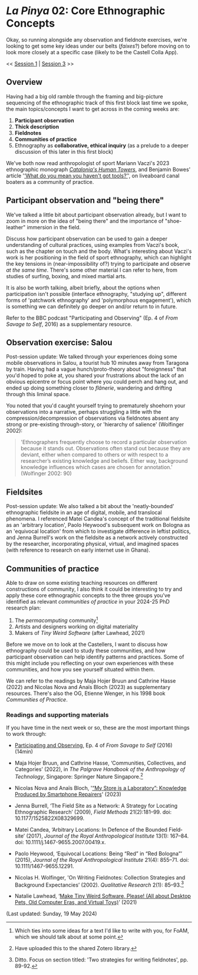 # _La Pinya_ 02: Core Ethnographic Concepts

Okay, so running alongside any observation and fieldnote exercises, we're looking to get some key ideas under our belts (_faixes_?) before moving on to look more closely at a specific case (likely to be the Castell Colla App).

<< [Session 1](01_ethnographic-observation.md) | [Session 3](03_core-ethnographic-concepts-2.md) >>

## Overview

Having had a big old ramble through the framing and big-picture sequencing of the ethnographic track of this first block last time we spoke, the main topics/concepts I want to get across in the coming weeks are:

1. **Participant observation**
2. **Thick description**
3. **Fieldnotes**
4. **Communities of practice**
5. Ethnography as **collaborative, ethical inquiry** (as a prelude to a deeper discussion of this later in this first block)

We've both now read anthropologist of sport Mariann Vaczi's 2023 ethnographic monograph _[Catalonia's Human Towers](https://iupress.org/9780253067166/catalonias-human-towers/)_, and Benjamin Bowes' article '[‘What do you mean you haven't got tools?’](https://doi.org/10.3167/ajec.2023.320206)', on liveaboard canal boaters as a community of practice.


## Participant observation and "being there"

We've talked a little bit about participant observation already, but I want to zoom in more on the idea of "being there" and the importance of "shoe-leather" immersion in the field.

Discuss how participant observation can be used to gain a deeper understanding of cultural practices, using examples from Vaczi's book, such as the chapter on touch and the body. What's interesting about Vaczi's work is her positioning in the field of sport ethnography, which can highlight the key tensions in (near-impossibility of?) trying to participate and observe _at the same time_. There's some other material I can refer to here, from studies of surfing, boxing, and mixed martial arts.

It is also be worth talking, albeit briefly, about the options when participation isn't possible (interface ethnography, "studying up", different forms of 'patchwork ethnography' and 'polymorphous engagement'), which is something we can definitely go deeper on and/or return to in future.

Refer to the BBC podcast "Participating and Observing" (Ep. 4 of _From Savage to Self_, 2016) as a supplementary resource.

## Observation exercise: Salou

Post-session update: We talked through your experiences doing some mobile observations in Salou, a tourist hub 10 minutes away from Taragona by train. Having had a vague hunch/proto-theory about "foreignness" that you'd hoped to poke at, you shared your frustrations about the lack of an obvious epicentre or focus point where you could perch and hang out, and ended up doing something closer to _flânerie_, wandering and drifting through this liminal space.

You noted that you'd caught yourself trying to prematurely shoehorn your observations into a narrative, perhaps struggling a little with the compression/decompression of observations via fieldnotes absent any strong or pre-existing through-story, or 'hierarchy of salience' (Wolfinger 2002):

> 'Ethnographers frequently choose to record a particular observation because it stands out. Observations often stand out because they are deviant, either when compared to others or with respect to a researcher’s existing knowledge and beliefs. Either way, background knowledge influences which cases are chosen for annotation.' (Wolfinger 2002: 90)


## Fieldsites

Post-session update: We also talked a bit about the 'neatly-bounded' ethnographic fieldsite in an age of digital, mobile, and translocal phenomena. I referenced Matei Candea's concept of the traditional fieldsite as an 'arbitrary location', Paolo Heywood's subsequent work on Bologna as an 'equivocal location' from which to investigate difference in leftist politics, and Jenna Burrell's work on the fieldsite as a network actively constructed by the researcher, incorporating physical, virtual, and imagined spaces (with reference to research on early internet use in Ghana).


## Communities of practice

Able to draw on some existing teaching resources on different constructions of community, I also think it could be interesting to try and apply these core ethnographic concepts to the three groups you've identified as  relevant _communities of practice_ in your 2024-25 PhD research plan:

1. The _permacomputing_ community[^1]
2. Artists and designers working on digital materiality
3. Makers of _Tiny Weird Software_ (after Lawhead, 2021)

Before we move on to look at the Castellers, I want to discuss how ethnography could be used to study these communities, and how participant observation can help identify patterns and practices. Some of this might include you reflecting on your own experiences with these communities, and how you see yourself situated within them.

We can refer to the readings by Maja Hojer Bruun and Cathrine Hasse (2022) and Nicolas Nova and Anaïs Bloch (2023) as supplementary resources. There's also the OG, Etienne Wenger, in his 1998 book _Communities of Practice_.


### Readings and supporting materials

If you have time in the next week or so, these are the most important things to work through: 
  
- [Participating and Observing](https://www.bbc.co.uk/sounds/play/b06zdkb7), Ep. 4 of _From Savage to Self_ (2016) (14min)
- Maja Hojer Bruun, and Cathrine Hasse, ‘Communities, Collectives, and Categories’ (2022), in _The Palgrave Handbook of the Anthropology of Technology_, Singapore: Springer Nature Singapore.[^2]
- Nicolas Nova and Anaïs Bloch, '[“My Store is a Laboratory”: Knowledge Produced by Smartphone Repairers](https://doi.org/10.17351/ests2023.1337)' (2023)

- Jenna Burrell, ‘The Field Site as a Network: A Strategy for Locating Ethnographic Research’ (2009), _Field Methods_ 21(2):181–99. doi: 10.1177/1525822X08329699.
- Matei Candea, ‘Arbitrary Locations: In Defence of the Bounded Field‐site’ (2017), _Journal of the Royal Anthropological Institute_ 13(1): 167–84. doi: 10.1111/j.1467-9655.2007.00419.x.
- Paolo Heywood, ‘Equivocal Locations: Being “Red” in “Red Bologna”’ (2015), _Journal of the Royal Anthropological Institute_ 21(4): 855–71. doi: 10.1111/1467-9655.12291.

- Nicolas H. Wolfinger, 'On Writing Fieldnotes: Collection Strategies and Background Expectancies’ (2002). _Qualitative Research_ 2(1): 85–93.[^3]
- Natalie Lawhead, ‘[Make Tiny Weird Software, Please! (All about Desktop Pets, Old Computer Eras, and Virtual Toys)](http://www.nathalielawhead.com/candybox/make-tiny-weird-software-please-all-about-desktop-pets-old-computer-eras-and-virtual-toys)’ (2021)

(Last updated: Sunday, 19 May 2024)

[^1]: Which ties into some ideas for a text I'd like to write with you, for FoAM, which we should talk about at some point.
[^2]: Have uploaded this to the shared Zotero library.
[^3]: Ditto. Focus on section titled: 'Two strategies for writing fieldnotes', pp. 89-92.